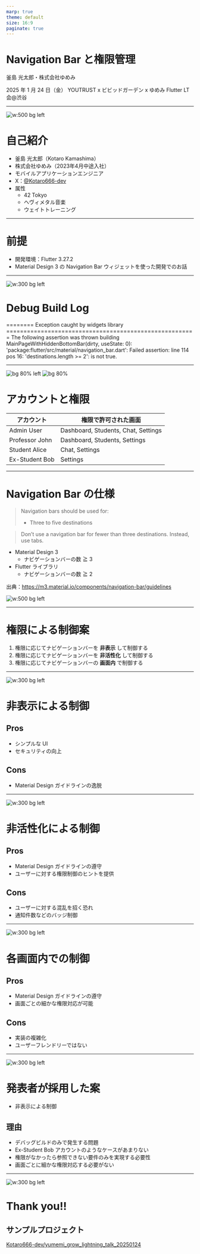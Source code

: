 ```yaml
---
marp: true
theme: default
size: 16:9
paginate: true
---
```


# Navigation Bar と権限管理

釜島 光太郎・株式会社ゆめみ

2025 年 1 月 24 日（金）
YOUTRUST x ビビッドガーデン x ゆめみ Flutter LT会@渋谷

---

![w:500 bg left](../assets/profile.jpg)

# 自己紹介

- 釜島 光太郎（Kotaro Kamashima）
- 株式会社ゆめみ（2023年4月中途入社）
- モバイルアプリケーションエンジニア
- X：[@Kotaro666-dev](https://x.com/Kotaro666_dev)
- 属性
  - 42 Tokyo
  - ヘヴィメタル音楽
  - ウェイトトレーニング

---

# 前提

- 開発環境：Flutter 3.27.2
- Material Design 3 の Navigation Bar ウィジェットを使った開発でのお話

---

![w:300 bg left](../assets/screenshot_assertion_error.png)

# Debug Build Log

<style>
{
  font-size: 24px
}
</style>

======== Exception caught by widgets library =======================================================
The following assertion was thrown building MainPageWithHiddenBottomBar(dirty, useState<int>: 0):
'package:flutter/src/material/navigation_bar.dart': Failed assertion: line 114 pos 16: 'destinations.length >= 2': is not true.

---

![bg 80% left](../assets/screenshot_login_page_with_user_list.png)
![bg 80%](../assets/screenshot_main_page_default.png)

# アカウントと権限

| アカウント | 権限で許可された画面 |
| --- | --- |
| Admin User | Dashboard, Students, Chat, Settings |
| Professor John | Dashboard, Students, Settings |
| Student Alice | Chat, Settings |
| Ex-Student Bob | Settings |

--- 

# Navigation Bar の仕様

> Navigation bars should be used for:
> - Three to five destinations

> Don’t use a navigation bar for fewer than three destinations. Instead, use tabs.

- Material Design 3
  - ナビゲーションバーの数 ≧ 3
- Flutter ライブラリ
  - ナビゲーションバーの数 ≧ 2 

出典：https://m3.material.io/components/navigation-bar/guidelines

![w:500 bg left](../assets/screenshot_material_design_navigation_bar_guideline.png)

---

# 権限による制御案

1. 権限に応じてナビゲーションバーを **非表示** して制御する
2. 権限に応じてナビゲーションバーを **非活性化** して制御する
3. 権限に応じてナビゲーションバーの **画面内** で制御する


---

![w:300 bg left](../assets/screenshot_main_page_with_hidden_bottom_bar.png)


# 非表示による制御

## Pros

- シンプルな UI
- セキュリティの向上

## Cons

- Material Design ガイドラインの逸脱

---

![w:300 bg left](../assets/screenshot_main_page_with_disalbed_bottom_bar.png)

# 非活性化による制御

## Pros

- Material Design ガイドラインの遵守
- ユーザーに対する権限制御のヒントを提供

## Cons

- ユーザーに対する混乱を招く恐れ
- 通知件数などのバッジ制御

---

![w:300 bg left](../assets/screenshot_main_page_with_no_permission.png)

# 各画面内での制御

## Pros

- Material Design ガイドラインの遵守
- 画面ごとの細かな権限対応が可能

## Cons

- 実装の複雑化
- ユーザーフレンドリーではない

---

![w:300 bg left](../assets/screenshot_main_page_with_hidden_bottom_bar.png)

# 発表者が採用した案

- 非表示による制御

## 理由

- デバッグビルドのみで発生する問題
- Ex-Student Bob アカウントのようなケースがあまりない
- 権限がなかったら参照できない要件のみを実現する必要性
- 画面ごとに細かな権限対応する必要がない

---

![w:300 bg left](../assets/YUMEMI_tate_BK_08.png)

# Thank you!!

## サンプルプロジェクト

[Kotaro666-dev/yumemi_grow_lightning_talk_20250124](https://github.com/Kotaro666-dev/yumemi_grow_lightning_talk_20250124)
